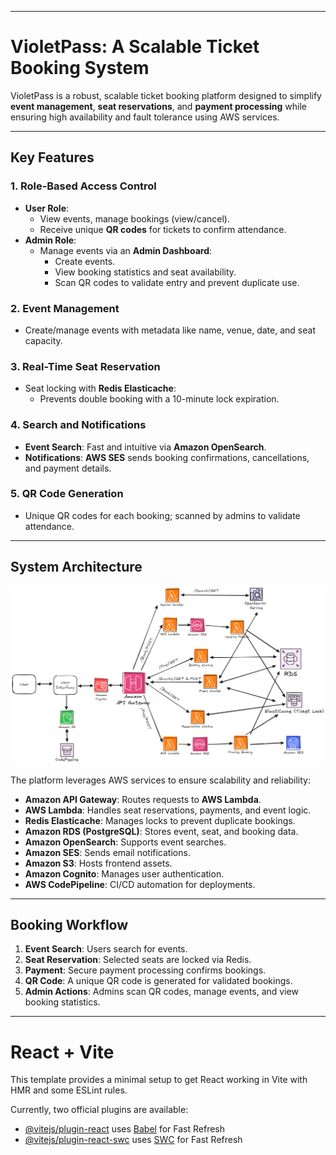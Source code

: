 
---

# VioletPass: A Scalable Ticket Booking System

VioletPass is a robust, scalable ticket booking platform designed to simplify **event management**, **seat reservations**, and **payment processing** while ensuring high availability and fault tolerance using AWS services.

---

## Key Features

### 1. **Role-Based Access Control**  
- **User Role**:  
   - View events, manage bookings (view/cancel).  
   - Receive unique **QR codes** for tickets to confirm attendance.  
- **Admin Role**:  
   - Manage events via an **Admin Dashboard**:  
     - Create events.  
     - View booking statistics and seat availability.  
     - Scan QR codes to validate entry and prevent duplicate use.  

### 2. **Event Management**  
- Create/manage events with metadata like name, venue, date, and seat capacity.  

### 3. **Real-Time Seat Reservation**  
- Seat locking with **Redis Elasticache**:  
   - Prevents double booking with a 10-minute lock expiration.  

### 4. **Search and Notifications**  
- **Event Search**: Fast and intuitive via **Amazon OpenSearch**.  
- **Notifications**: **AWS SES** sends booking confirmations, cancellations, and payment details.  

### 5. **QR Code Generation**  
- Unique QR codes for each booking; scanned by admins to validate attendance.  

---

## System Architecture

![System Architecture](Diagram.png)

The platform leverages AWS services to ensure scalability and reliability:  
- **Amazon API Gateway**: Routes requests to **AWS Lambda**.  
- **AWS Lambda**: Handles seat reservations, payments, and event logic.  
- **Redis Elasticache**: Manages locks to prevent duplicate bookings.  
- **Amazon RDS (PostgreSQL)**: Stores event, seat, and booking data.  
- **Amazon OpenSearch**: Supports event searches.  
- **Amazon SES**: Sends email notifications.  
- **Amazon S3**: Hosts frontend assets.  
- **Amazon Cognito**: Manages user authentication.  
- **AWS CodePipeline**: CI/CD automation for deployments.  

---

## Booking Workflow  
1. **Event Search**: Users search for events.  
2. **Seat Reservation**: Selected seats are locked via Redis.  
3. **Payment**: Secure payment processing confirms bookings.  
4. **QR Code**: A unique QR code is generated for validated bookings.  
5. **Admin Actions**: Admins scan QR codes, manage events, and view booking statistics.

---


# React + Vite

This template provides a minimal setup to get React working in Vite with HMR and some ESLint rules.

Currently, two official plugins are available:
- [@vitejs/plugin-react](https://github.com/vitejs/vite-plugin-react/blob/main/packages/plugin-react/README.md) uses [Babel](https://babeljs.io/) for Fast Refresh
- [@vitejs/plugin-react-swc](https://github.com/vitejs/vite-plugin-react-swc) uses [SWC](https://swc.rs/) for Fast Refresh